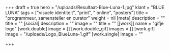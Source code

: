 +++
draft = true
hero = "/uploads/Resultaat-Blue-Luna-1.jpg"
klant = "BLUE LUNA"
tags = ["visuele identiteit", "print", " online", "posters"]
title = "programmeur, samensteller en curator"
weight = nil
[meta]
description = ""
title = ""
[social]
description = ""
image = ""
title = ""
[[work]]
name = "gifje logo"
[work.double]
image = []
[work.double_gif]
images = []
[work.gif]
image = "/uploads/Logo_BlueLuna-1.gif"
[work.single]
image = ""

+++
